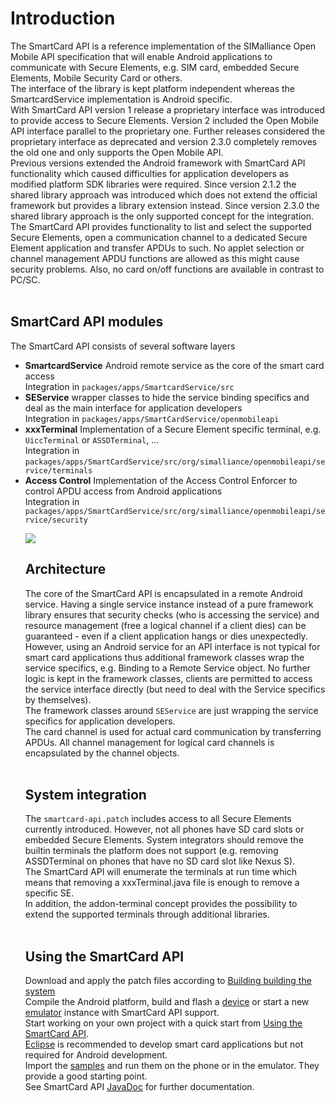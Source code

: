 # Introduction #

The SmartCard API is a reference implementation of the SIMalliance Open Mobile API specification that will enable Android applications to communicate with Secure Elements, e.g. SIM card, embedded Secure Elements, Mobile Security Card or others.<br />
The interface of the library is kept platform independent whereas the SmartcardService implementation is Android specific.<br />
With SmartCard API version 1 release a proprietary interface was introduced to provide access to Secure Elements. Version 2 included the Open Mobile API interface parallel to the proprietary one. Further releases considered the proprietary interface as deprecated and version 2.3.0 completely removes the old one and only supports the Open Mobile API.<br />
Previous versions extended the Android framework with SmartCard API functionality which caused difficulties for application developers as modified platform SDK libraries were required. Since version 2.1.2 the shared library approach was introduced which does not extend the official framework but provides a library extension instead. Since version 2.3.0 the shared library approach is the only supported concept for the integration.<br />
The SmartCard API provides functionality to list and select the supported Secure Elements, open a communication channel to a dedicated Secure Element application and transfer APDUs to such. No applet selection or channel management APDU functions are allowed as this might cause security problems. Also, no card on/off functions are available in contrast to PC/SC.<br /><br />


## SmartCard API modules ##
The SmartCard API consists of several software layers<br>
<ul><li><b>SmartcardService</b> Android remote service as the core of the smart card access<br />Integration in <code>packages/apps/SmartcardService/src</code><br />
</li><li><b>SEService</b> wrapper classes to hide the service binding specifics and deal as the main interface for application developers<br />Integration in <code>packages/apps/SmartCardService/openmobileapi</code><br />
</li><li><b>xxxTerminal</b> Implementation of a Secure Element specific terminal, e.g. <code>UiccTerminal</code> or <code>ASSDTerminal</code>, ...<br />Integration in <code>packages/apps/SmartCardService/src/org/simalliance/openmobileapi/service/terminals</code><br />
</li><li><b>Access Control</b> Implementation of the Access Control Enforcer to control APDU access from Android applications<br />Integration in <code>packages/apps/SmartCardService/src/org/simalliance/openmobileapi/service/security</code>

![](https://cloud.githubusercontent.com/assets/11645011/6865131/124e176c-d46b-11e4-9565-3fba4aea60e3.png)




## Architecture ##
The core of the SmartCard API is encapsulated in a remote Android service. Having a single service instance instead of a pure framework library ensures that security checks (who is accessing the service) and resource management (free a logical channel if a client dies) can be guaranteed - even if a client application hangs or dies unexpectedly.<br />
However, using an Android service for an API interface is not typical for smart card applications thus additional framework classes wrap the service specifics, e.g. Binding to a Remote Service object. No further logic is kept in the framework classes, clients are permitted to access the service interface directly (but need to deal with the Service specifics by themselves).<br />
The framework classes around `SEService` are just wrapping the service specifics for application developers.<br />
The card channel is used for actual card communication by transferring APDUs. All channel management for logical card channels is encapsulated by the channel objects.<br /><br />

## System integration ##
The `smartcard-api.patch` includes access to all Secure Elements currently introduced. However, not all phones have SD card slots or embedded Secure Elements. System integrators should remove the builtin terminals the platform does not support (e.g. removing ASSDTerminal on phones that have no SD card slot like Nexus S).<br />
The SmartCard API will enumerate the terminals at run time which means that removing a xxxTerminal.java file is enough to remove a specific SE.<br />
In addition, the addon-terminal concept provides the possibility to extend the supported terminals through additional libraries.<br /><br />

## Using the SmartCard API ##
Download and apply the patch files according to [Building building the system](BuildingTheSystem)<br />
Compile the Android platform, build and flash a [device](Devices) or start a new [emulator](EmulatorExtension) instance with SmartCard API support.<br />
Start working on your own project with a quick start from [Using the SmartCard API](UsingSmartCardAPI).<br />
[Eclipse](http://developer.android.com/sdk/installing.html) is recommended to develop smart card applications but not required for Android development.<br />
Import the [samples](https://github.com/sunyer/Seek-for-Android/tree/master/samples) and run them on the phone or in the emulator. They provide a good starting point.<br />
See SmartCard API [JavaDoc](http://seek-for-android.googlecode.com/svn/trunk/doc/index.html) for further documentation.
<br />